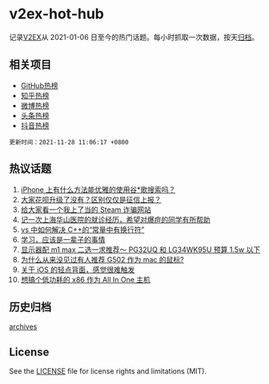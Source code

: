 # v2ex-hot-hub

 记录[V2EX](https://www.v2ex.com/)从 2021-01-06 日至今的热门话题。每小时抓取一次数据，按天[归档](archives)。
 
 ## 相关项目

- [GitHub热榜](https://github.com/lonnyzhang423/github-hot-hub)
- [知乎热榜](https://github.com/lonnyzhang423/zhihu-hot-hub)
- [微博热榜](https://github.com/lonnyzhang423/weibo-hot-hub)
- [头条热榜](https://github.com/lonnyzhang423/toutiao-hot-hub)
- [抖音热榜](https://github.com/lonnyzhang423/douyin-hot-hub)


 `更新时间：2021-11-28 11:06:17 +0800`

## 热议话题

1. [iPhone 上有什么方法能优雅的使用谷*歌搜索吗？](https://www.v2ex.com/t/818326)
1. [大家花呗升级了没有？区别仅仅是征信上报？](https://www.v2ex.com/t/818336)
1. [给大家看一个我上了当的 Steam 诈骗网站](https://www.v2ex.com/t/818457)
1. [记一次上海华山医院的就诊经历，希望对爆痘的同学有所帮助](https://www.v2ex.com/t/818398)
1. [vs 中如何解决 C++的“常量中有换行符”](https://www.v2ex.com/t/818321)
1. [学习，应该是一辈子的事情](https://www.v2ex.com/t/818365)
1. [显示器配 m1 max 二选一求推荐～ PG32UQ 和 LG34WK95U 预算 1.5w 以下](https://www.v2ex.com/t/818325)
1. [为什么从来没见过有人推荐 G502 作为 mac 的鼠标?](https://www.v2ex.com/t/818418)
1. [关于 iOS 的轻点背面，感觉很难触发](https://www.v2ex.com/t/818327)
1. [想搞个低功耗的 x86 作为 All In One 主机](https://www.v2ex.com/t/818363)

## 历史归档

[archives](archives)

## License

See the [LICENSE](LICENSE) file for license rights and limitations (MIT).
